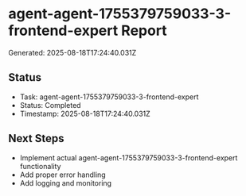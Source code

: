 # agent-agent-1755379759033-3-frontend-expert Report

Generated: 2025-08-18T17:24:40.031Z

## Status
- Task: agent-agent-1755379759033-3-frontend-expert
- Status: Completed
- Timestamp: 2025-08-18T17:24:40.031Z

## Next Steps
- Implement actual agent-agent-1755379759033-3-frontend-expert functionality
- Add proper error handling
- Add logging and monitoring
